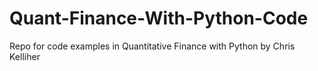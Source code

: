 # Quant-Finance-With-Python-Code
Repo for code examples in Quantitative Finance with Python by Chris Kelliher
